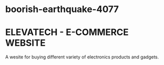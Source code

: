 # boorish-earthquake-4077
# ELEVATECH  - E-COMMERCE WEBSITE
A wesite for buying different variety of electronics products and gadgets.
